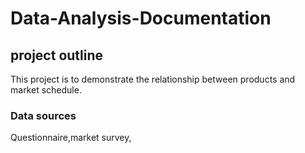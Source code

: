 # Data-Analysis-Documentation
## project outline
This project is to demonstrate the relationship between products and market schedule.

### Data sources
Questionnaire,market survey,

